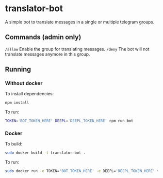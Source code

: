 # translator-bot
A simple bot to translate messages in a single or multiple telegram groups.

## Commands (admin only)
`/allow` Enable the group for translating messages.
`/deny` The bot will not translate messages anymore in this group.

## Running
### Without docker

To install dependencies:

```bash
npm install
```

To run:

```bash
TOKEN='BOT_TOKEN_HERE' DEEPL='DEEPL_TOKEN_HERE' npm run bot
```

### Docker

To build:

```bash
sudo docker build -t translator-bot .
```

To run:

```bash
sudo docker run -e TOKEN='BOT_TOKEN_HERE' -e DEEPL='DEEPL_TOKEN_HERE' translator-bot
```